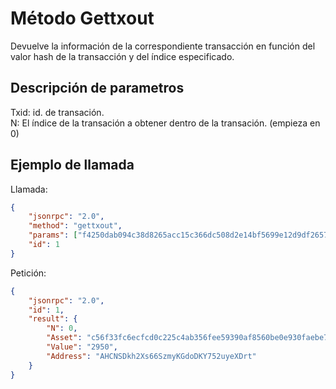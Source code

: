 # Método Gettxout

Devuelve la información de la correspondiente transacción en función del valor hash de la transacción y del índice especificado.

## Descripción de parametros

Txid: id. de transación. <br>
N: El índice de la transación a obtener dentro de la transación. (empieza en 0)

## Ejemplo de llamada

Llamada:

```json
{
	"jsonrpc": "2.0",
	"method": "gettxout",
	"params": ["f4250dab094c38d8265acc15c366dc508d2e14bf5699e12d9df26577ed74d657", 0],
	"id": 1
}
```

Petición:

```json
{
	"jsonrpc": "2.0",
	"id": 1,
	"result": {
		"N": 0,
		"Asset": "c56f33fc6ecfcd0c225c4ab356fee59390af8560be0e930faebe74a6daff7c9b",
		"Value": "2950",
		"Address": "AHCNSDkh2Xs66SzmyKGdoDKY752uyeXDrt"
	}
}
```
